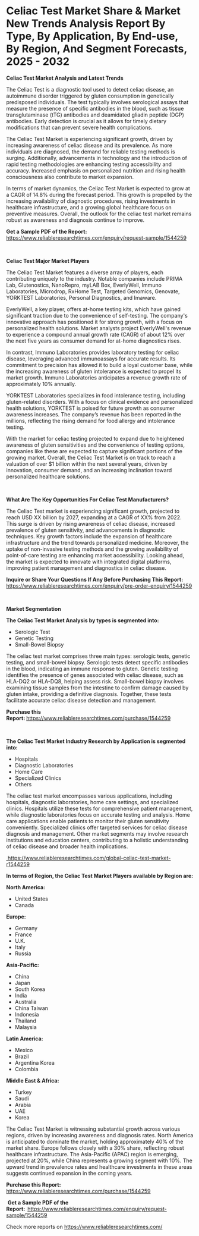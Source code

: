 <p><h1>Celiac Test Market Share & Market New Trends Analysis Report By Type, By Application, By End-use, By Region, And Segment Forecasts, 2025 - 2032</h1></p><p><strong>Celiac Test Market Analysis and Latest Trends</strong></p>
<p><p>The Celiac Test is a diagnostic tool used to detect celiac disease, an autoimmune disorder triggered by gluten consumption in genetically predisposed individuals. The test typically involves serological assays that measure the presence of specific antibodies in the blood, such as tissue transglutaminase (tTG) antibodies and deamidated gliadin peptide (DGP) antibodies. Early detection is crucial as it allows for timely dietary modifications that can prevent severe health complications.</p><p>The Celiac Test Market is experiencing significant growth, driven by increasing awareness of celiac disease and its prevalence. As more individuals are diagnosed, the demand for reliable testing methods is surging. Additionally, advancements in technology and the introduction of rapid testing methodologies are enhancing testing accessibility and accuracy. Increased emphasis on personalized nutrition and rising health consciousness also contribute to market expansion. </p><p>In terms of market dynamics, the Celiac Test Market is expected to grow at a CAGR of 14.8% during the forecast period. This growth is propelled by the increasing availability of diagnostic procedures, rising investments in healthcare infrastructure, and a growing global healthcare focus on preventive measures. Overall, the outlook for the celiac test market remains robust as awareness and diagnosis continue to improve.</p></p>
<p><strong>Get a Sample PDF of the Report:&nbsp;</strong> <a href="https://www.reliableresearchtimes.com/enquiry/request-sample/1544259?utm_campaign=2669&utm_medium=2&utm_source=Github&utm_content=ia&utm_term=03032025&utm_id=celiac-test">https://www.reliableresearchtimes.com/enquiry/request-sample/1544259</a></p>
<p>&nbsp;</p>
<p><strong>Celiac Test Major Market Players</strong></p>
<p><p>The Celiac Test Market features a diverse array of players, each contributing uniquely to the industry. Notable companies include PRIMA Lab, Glutenostics, NanoRepro, myLAB Box, EverlyWell, Immuno Laboratories, Microdrop, RxHome Test, Targeted Genomics, Genovate, YORKTEST Laboratories, Personal Diagnostics, and Imaware.</p><p>EverlyWell, a key player, offers at-home testing kits, which have gained significant traction due to the convenience of self-testing. The company's innovative approach has positioned it for strong growth, with a focus on personalized health solutions. Market analysts project EverlyWell's revenue to experience a compound annual growth rate (CAGR) of about 12% over the next five years as consumer demand for at-home diagnostics rises.</p><p>In contrast, Immuno Laboratories provides laboratory testing for celiac disease, leveraging advanced immunoassays for accurate results. Its commitment to precision has allowed it to build a loyal customer base, while the increasing awareness of gluten intolerance is expected to propel its market growth. Immuno Laboratories anticipates a revenue growth rate of approximately 10% annually.</p><p>YORKTEST Laboratories specializes in food intolerance testing, including gluten-related disorders. With a focus on clinical evidence and personalized health solutions, YORKTEST is poised for future growth as consumer awareness increases. The company’s revenue has been reported in the millions, reflecting the rising demand for food allergy and intolerance testing.</p><p>With the market for celiac testing projected to expand due to heightened awareness of gluten sensitivities and the convenience of testing options, companies like these are expected to capture significant portions of the growing market. Overall, the Celiac Test Market is on track to reach a valuation of over $1 billion within the next several years, driven by innovation, consumer demand, and an increasing inclination toward personalized healthcare solutions.</p></p>
<p>&nbsp;</p>
<p><strong>What Are The Key Opportunities For Celiac Test Manufacturers?</strong></p>
<p><p>The Celiac Test market is experiencing significant growth, projected to reach USD XX billion by 2027, expanding at a CAGR of XX% from 2022. This surge is driven by rising awareness of celiac disease, increased prevalence of gluten sensitivity, and advancements in diagnostic techniques. Key growth factors include the expansion of healthcare infrastructure and the trend towards personalized medicine. Moreover, the uptake of non-invasive testing methods and the growing availability of point-of-care testing are enhancing market accessibility. Looking ahead, the market is expected to innovate with integrated digital platforms, improving patient management and diagnostics in celiac disease.</p></p>
<p><strong>Inquire or Share Your Questions If Any Before Purchasing This Report:</strong> <a href="https://www.reliableresearchtimes.com/enquiry/pre-order-enquiry/1544259?utm_campaign=2669&utm_medium=2&utm_source=Github&utm_content=ia&utm_term=03032025&utm_id=celiac-test">https://www.reliableresearchtimes.com/enquiry/pre-order-enquiry/1544259</a></p>
<p>&nbsp;</p>
<p><strong>Market Segmentation</strong></p>
<p><strong>The Celiac Test Market Analysis by types is segmented into:</strong></p>
<p><ul><li>Serologic Test</li><li>Genetic Testing</li><li>Small-Bowel Biopsy</li></ul></p>
<p><p>The celiac test market comprises three main types: serologic tests, genetic testing, and small-bowel biopsy. Serologic tests detect specific antibodies in the blood, indicating an immune response to gluten. Genetic testing identifies the presence of genes associated with celiac disease, such as HLA-DQ2 or HLA-DQ8, helping assess risk. Small-bowel biopsy involves examining tissue samples from the intestine to confirm damage caused by gluten intake, providing a definitive diagnosis. Together, these tests facilitate accurate celiac disease detection and management.</p></p>
<p><strong>Purchase this Report:&nbsp;</strong><a href="https://www.reliableresearchtimes.com/purchase/1544259?utm_campaign=2669&utm_medium=2&utm_source=Github&utm_content=ia&utm_term=03032025&utm_id=celiac-test">https://www.reliableresearchtimes.com/purchase/1544259</a></p>
<p>&nbsp;</p>
<p><strong>The Celiac Test Market Industry Research by Application is segmented into:</strong></p>
<p><ul><li>Hospitals</li><li>Diagnostic Laboratories</li><li>Home Care</li><li>Specialized Clinics</li><li>Others</li></ul></p>
<p><p>The celiac test market encompasses various applications, including hospitals, diagnostic laboratories, home care settings, and specialized clinics. Hospitals utilize these tests for comprehensive patient management, while diagnostic laboratories focus on accurate testing and analysis. Home care applications enable patients to monitor their gluten sensitivity conveniently. Specialized clinics offer targeted services for celiac disease diagnosis and management. Other market segments may involve research institutions and education centers, contributing to a holistic understanding of celiac disease and broader health implications.</p></p>
<p><a href="https://www.reliableresearchtimes.com/global-celiac-test-market-r1544259?utm_campaign=2669&utm_medium=2&utm_source=Github&utm_content=ia&utm_term=03032025&utm_id=celiac-test">&nbsp;https://www.reliableresearchtimes.com/global-celiac-test-market-r1544259</a></p>
<p><strong>In terms of Region, the Celiac Test Market Players available by Region are:</strong></p>
<p>
    <p> <strong> North America: </strong>
        <ul>
            <li>United States</li>
            <li>Canada</li>
        </ul>
        </p> 
    <p> <strong> Europe: </strong>
        <ul>
            <li>Germany</li>
            <li>France</li>
            <li>U.K.</li>
            <li>Italy</li>
            <li>Russia</li>
        </ul>
        </p> 
    <p> <strong> Asia-Pacific: </strong>
        <ul>
            <li>China</li>
            <li>Japan</li>
            <li>South Korea</li>
            <li>India</li>
            <li>Australia</li>
            <li>China Taiwan</li>
            <li>Indonesia</li>
            <li>Thailand</li>
            <li>Malaysia</li>
        </ul>
        </p> 
    <p> <strong> Latin America: </strong>
        <ul>
            <li>Mexico</li>
            <li>Brazil</li>
            <li>Argentina Korea</li>
            <li>Colombia</li>
        </ul>
        </p> 
    <p> <strong> Middle East & Africa: </strong>
        <ul>
            <li>Turkey</li>
            <li>Saudi</li>
            <li>Arabia</li>
            <li>UAE</li>
            <li>Korea</li>
        </ul>
    </p>
    </p>
<p><p>The Celiac Test Market is witnessing substantial growth across various regions, driven by increasing awareness and diagnosis rates. North America is anticipated to dominate the market, holding approximately 40% of the market share. Europe follows closely with a 30% share, reflecting robust healthcare infrastructure. The Asia-Pacific (APAC) region is emerging, projected at 20%, while China represents a growing segment with 10%. The upward trend in prevalence rates and healthcare investments in these areas suggests continued expansion in the coming years.</p></p>
<p><strong>Purchase this Report: </strong><a href="https://www.reliableresearchtimes.com/purchase/1544259?utm_campaign=2669&utm_medium=2&utm_source=Github&utm_content=ia&utm_term=03032025&utm_id=celiac-test">https://www.reliableresearchtimes.com/purchase/1544259</a></p>
<p>&nbsp;<strong>Get a Sample PDF of the Report:&nbsp;&nbsp;</strong><a href="https://www.reliableresearchtimes.com/enquiry/request-sample/1544259?utm_campaign=2669&utm_medium=2&utm_source=Github&utm_content=ia&utm_term=03032025&utm_id=celiac-test">https://www.reliableresearchtimes.com/enquiry/request-sample/1544259</a></p>
<p><strong></strong></p>
<p>Check more reports on <a href="https://www.reliableresearchtimes.com/?utm_campaign=2669&utm_medium=2&utm_source=Github&utm_content=ia&utm_term=03032025&utm_id=celiac-test">https://www.reliableresearchtimes.com/</a></p>